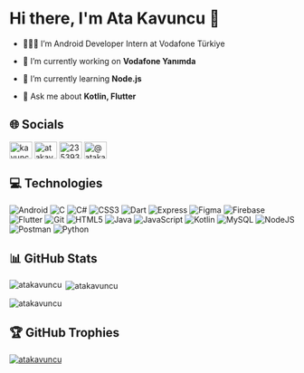<h1 align="left">Hi there, I'm Ata Kavuncu 👋</h1>

- 👨🏻‍💻 I’m Android Developer Intern at Vodafone Türkiye

- 🔭 I’m currently working on **Vodafone Yanımda**

- 🌱 I’m currently learning **Node.js**

- 💬 Ask me about **Kotlin, Flutter**

## 🌐 Socials
<p align="left">
<a href="https://twitter.com/kavuncu_ata" target="blank"><img align="center" src="https://raw.githubusercontent.com/rahuldkjain/github-profile-readme-generator/master/src/images/icons/Social/twitter.svg" alt="kavuncu_ata" height="30" width="40" /></a>
<a href="https://linkedin.com/in/atakavuncu" target="blank"><img align="center" src="https://raw.githubusercontent.com/rahuldkjain/github-profile-readme-generator/master/src/images/icons/Social/linked-in-alt.svg" alt="atakavuncu" height="30" width="40" /></a>
<a href="https://stackoverflow.com/users/23539396" target="blank"><img align="center" src="https://raw.githubusercontent.com/rahuldkjain/github-profile-readme-generator/master/src/images/icons/Social/stack-overflow.svg" alt="23539396" height="30" width="40" /></a>
<a href="https://medium.com/@atakavuncu" target="blank"><img align="center" src="https://raw.githubusercontent.com/rahuldkjain/github-profile-readme-generator/master/src/images/icons/Social/medium.svg" alt="@atakavuncu" height="30" width="40" /></a>
</p>

## 💻 Technologies
![Android](https://img.shields.io/badge/Android-3DDC84?style=for-the-badge&logo=android&logoColor=white) ![C](https://img.shields.io/badge/C-00599C?style=for-the-badge&logo=c&logoColor=white) ![C#](https://img.shields.io/badge/C%23-239120?style=for-the-badge&logo=csharp&logoColor=white)
 ![CSS3](https://img.shields.io/badge/CSS3-1572B6?style=for-the-badge&logo=css3&logoColor=white)
 ![Dart](https://img.shields.io/badge/Dart-0175C2?style=for-the-badge&logo=dart&logoColor=white)
 ![Express](https://img.shields.io/badge/Express%20js-000000?style=for-the-badge&logo=express&logoColor=white)
 ![Figma](https://img.shields.io/badge/Figma-F24E1E?style=for-the-badge&logo=figma&logoColor=white)
 ![Firebase](https://img.shields.io/badge/firebase-ffca28?style=for-the-badge&logo=firebase&logoColor=black)
 ![Flutter](https://img.shields.io/badge/Flutter-02569B?style=for-the-badge&logo=flutter&logoColor=white)
 ![Git](https://img.shields.io/badge/GIT-E44C30?style=for-the-badge&logo=git&logoColor=white)
 ![HTML5](https://img.shields.io/badge/HTML5-E34F26?style=for-the-badge&logo=html5&logoColor=white)
 ![Java](https://img.shields.io/badge/java-%23ED8B00.svg?style=for-the-badge&logo=java&logoColor=white)
 ![JavaScript](https://img.shields.io/badge/JavaScript-323330?style=for-the-badge&logo=javascript&logoColor=F7DF1E)
 ![Kotlin](https://img.shields.io/badge/kotlin-%230095D5.svg?style=for-the-badge&logo=kotlin&logoColor=white)
 ![MySQL](https://img.shields.io/badge/MySQL-005C84?style=for-the-badge&logo=mysql&logoColor=white)
 ![NodeJS](https://img.shields.io/badge/Node%20js-339933?style=for-the-badge&logo=nodedotjs&logoColor=white)
 ![Postman](https://img.shields.io/badge/Postman-FF6C37?style=for-the-badge&logo=Postman&logoColor=white)
 ![Python](https://img.shields.io/badge/Python-FFD43B?style=for-the-badge&logo=python&logoColor=blue)


## 📊 GitHub Stats
<p><img align="left" src="https://github-readme-stats.vercel.app/api/top-langs?username=atakavuncu&show_icons=true&locale=en&layout=compact" alt="atakavuncu" /></p>

<p>&nbsp;<img align="center" src="https://github-readme-stats.vercel.app/api?username=atakavuncu&show_icons=true&locale=en" alt="atakavuncu" /></p>

<p><img align="center" src="https://github-readme-streak-stats.herokuapp.com/?user=atakavuncu&" alt="atakavuncu" /></p>

## 🏆 GitHub Trophies
<p align="left"> <a href="https://github.com/ryo-ma/github-profile-trophy"><img src="https://github-profile-trophy.vercel.app/?username=atakavuncu" alt="atakavuncu" /></a> </p>
